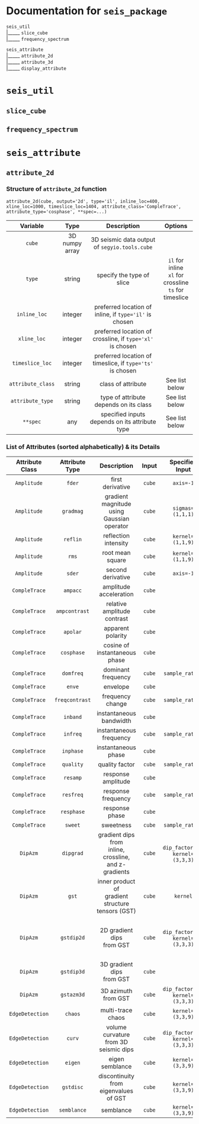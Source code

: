 # Documentation for `seis_package`

`seis_util`<br>
|_____ `slice_cube`<br>
|_____ `frequency_spectrum`<br>

`seis_attribute`<br>
|_____ `attribute_2d`<br>
|_____ `attribute_3d`<br>
|_____ `display_attribute`

# `seis_util`

## `slice_cube`

## `frequency_spectrum`

# `seis_attribute`

## `attribute_2d`

### Structure of `attribute_2d` function

```
attribute_2d(cube, output='2d', type='il', inline_loc=400, xline_loc=1000, timeslice_loc=1404, attribute_class='CompleTrace', attribute_type='cosphase', **spec=...)
```

|**Variable**|**Type**|**Description**|**Options**|
|:--:|:--:|:--:|:--:|
|`cube`|3D numpy array|3D seismic data output of `segyio.tools.cube`||
|`type`|string|specify the type of slice|`il` for inline<br>`xl` for crossline<br>`ts` for timeslice|
|`inline_loc`|integer|preferred location of inline, if `type='il'` is chosen||
|`xline_loc`|integer|preferred location of crossline, if `type='xl'` is chosen||
|`timeslice_loc`|integer|preferred location of timeslice, if `type='ts'` is chosen||
|`attribute_class`|string|class of attribute|See list below|
|`attribute_type`|string|type of attribute depends on its class|See list below|
|`**spec`|any|specified inputs depends on its attribute type|See list below|

### List of Attributes (sorted alphabetically) & its Details

|**Attribute Class**|**Attribute Type**|**Description**|**Input**|**Specified Input**|**Output**|
|:--:|:--:|:--:|:--:|:--:|:--:|
|`Amplitude`|`fder`|first derivative|`cube`|`axis=-1`|`slice` or `cube`|
|`Amplitude`|`gradmag`|gradient magnitude<br> using Gaussian operator|`cube`|`sigmas=(1,1,1)`|`slice` or `cube`|
|`Amplitude`|`reflin`|reflection intensity|`cube`|`kernel=(1,1,9)`|`slice` or `cube`|
|`Amplitude`|`rms`|root mean square|`cube`|`kernel=(1,1,9)`|`slice` or `cube`|
|`Amplitude`|`sder`|second derivative|`cube`|`axis=-1`|`slice` or `cube`|
|`CompleTrace`|`ampacc`|amplitude acceleration|`cube`||`slice` or `cube`|
|`CompleTrace`|`ampcontrast`|relative amplitude contrast|`cube`||`slice` or `cube`|
|`CompleTrace`|`apolar`|apparent polarity|`cube`||`slice` or `cube`|
|`CompleTrace`|`cosphase`|cosine of instantaneous<br> phase|`cube`||`slice` or `cube`|
|`CompleTrace`|`domfreq`|dominant frequency|`cube`|`sample_rate=4`|`slice` or `cube`|
|`CompleTrace`|`enve`|envelope|`cube`||`slice` or `cube`|
|`CompleTrace`|`freqcontrast`|frequency change|`cube`|`sample_rate=4`|`slice` or `cube`|
|`CompleTrace`|`inband`|instantaneous bandwidth|`cube`||`slice` or `cube`|
|`CompleTrace`|`infreq`|instantaneous frequency|`cube`|`sample_rate=4`|`slice` or `cube`|
|`CompleTrace`|`inphase`|instantaneous phase|`cube`||`slice` or `cube`|
|`CompleTrace`|`quality`|quality factor|`cube`|`sample_rate=4`|`slice` or `cube`|
|`CompleTrace`|`resamp`|response amplitude|`cube`||`slice` or `cube`|
|`CompleTrace`|`resfreq`|response frequency|`cube`|`sample_rate=4`|`slice` or `cube`|
|`CompleTrace`|`resphase`|response phase|`cube`||`slice` or `cube`|
|`CompleTrace`|`sweet`|sweetness|`cube`|`sample_rate=4`|`slice` or `cube`|
|`DipAzm`|`dipgrad`|gradient dips from<br> inline, crossline,<br> and z-gradients|`cube`|`dip_factor=10`,<br> `kernel=(3,3,3)`|`slice` or `cube` <ul> <li>`il_dip`inline dip</li> <li>`xl_dip`crossline dip</li> </ul>|
|`DipAzm`|`gst`|inner product of<br> gradient structure<br> tensors (GST)|`cube`|`kernel`|`slice` or `cube`<br>inner products of gradient<br>`gi2`, `gj2`, `gk2`,<br> `gigj`, `gigk`, `gjgk`|
|`DipAzm`|`gstdip2d`|2D gradient dips<br> from GST|`cube`|`dip_factor=10`,<br> `kernel=(3,3,3)`|`slice` or `cube` <ul> <li>`il_dip`inline dip</li> <li>`xl_dip`crossline dip</li> </ul>|
|`DipAzm`|`gstdip3d`|3D gradient dips<br> from GST|`cube`||`slice` or `cube`|
|`DipAzm`|`gstazm3d`|3D azimuth<br> from GST|`cube`|`dip_factor=10`,<br> `kernel=(3,3,3)`|`slice` or `cube`|
|`EdgeDetection`|`chaos`|multi-trace chaos|`cube`|`kernel=(3,3,9)`|`slice` or `cube`|
|`EdgeDetection`|`curv`|volume curvature<br> from 3D seismic dips|`cube`|`dip_factor=10`,<br> `kernel=(3,3,3)`|`slice` or `cube`<br>curvatures<br>`H`, `K`, `Kmax`,<br> `Kmin`, `KMPos`, `KMNeg`|
|`EdgeDetection`|`eigen`|eigen semblance|`cube`|`kernel=(3,3,9)`|`slice` or `cube`|
|`EdgeDetection`|`gstdisc`|discontinuity from<br> eigenvalues of GST|`cube`|`kernel=(3,3,9)`|`slice` or `cube`|
|`EdgeDetection`|`semblance`|semblance|`cube`|`kernel=(3,3,9)`|`slice` or `cube`|
